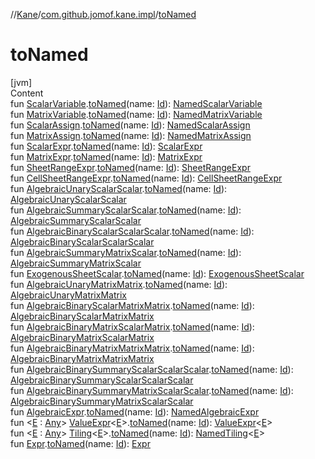 //[Kane](../index.md)/[com.github.jomof.kane.impl](index.md)/[toNamed](to-named.md)



# toNamed  
[jvm]  
Content  
fun [ScalarVariable](-scalar-variable/index.md).[toNamed](to-named.md)(name: [Id](index.md#%5Bcom.github.jomof.kane.impl%2FId%2F%2F%2FPointingToDeclaration%2F%5D%2FClasslikes%2F-1709950307)): [NamedScalarVariable](-named-scalar-variable/index.md)  
fun [MatrixVariable](-matrix-variable/index.md).[toNamed](to-named.md)(name: [Id](index.md#%5Bcom.github.jomof.kane.impl%2FId%2F%2F%2FPointingToDeclaration%2F%5D%2FClasslikes%2F-1709950307)): [NamedMatrixVariable](-named-matrix-variable/index.md)  
fun [ScalarAssign](-scalar-assign/index.md).[toNamed](to-named.md)(name: [Id](index.md#%5Bcom.github.jomof.kane.impl%2FId%2F%2F%2FPointingToDeclaration%2F%5D%2FClasslikes%2F-1709950307)): [NamedScalarAssign](-named-scalar-assign/index.md)  
fun [MatrixAssign](-matrix-assign/index.md).[toNamed](to-named.md)(name: [Id](index.md#%5Bcom.github.jomof.kane.impl%2FId%2F%2F%2FPointingToDeclaration%2F%5D%2FClasslikes%2F-1709950307)): [NamedMatrixAssign](-named-matrix-assign/index.md)  
fun [ScalarExpr](../com.github.jomof.kane/-scalar-expr/index.md).[toNamed](to-named.md)(name: [Id](index.md#%5Bcom.github.jomof.kane.impl%2FId%2F%2F%2FPointingToDeclaration%2F%5D%2FClasslikes%2F-1709950307)): [ScalarExpr](../com.github.jomof.kane/-scalar-expr/index.md)  
fun [MatrixExpr](../com.github.jomof.kane/-matrix-expr/index.md).[toNamed](to-named.md)(name: [Id](index.md#%5Bcom.github.jomof.kane.impl%2FId%2F%2F%2FPointingToDeclaration%2F%5D%2FClasslikes%2F-1709950307)): [MatrixExpr](../com.github.jomof.kane/-matrix-expr/index.md)  
fun [SheetRangeExpr](../com.github.jomof.kane.impl.sheet/-sheet-range-expr/index.md).[toNamed](to-named.md)(name: [Id](index.md#%5Bcom.github.jomof.kane.impl%2FId%2F%2F%2FPointingToDeclaration%2F%5D%2FClasslikes%2F-1709950307)): [SheetRangeExpr](../com.github.jomof.kane.impl.sheet/-sheet-range-expr/index.md)  
fun [CellSheetRangeExpr](../com.github.jomof.kane.impl.sheet/-cell-sheet-range-expr/index.md).[toNamed](to-named.md)(name: [Id](index.md#%5Bcom.github.jomof.kane.impl%2FId%2F%2F%2FPointingToDeclaration%2F%5D%2FClasslikes%2F-1709950307)): [CellSheetRangeExpr](../com.github.jomof.kane.impl.sheet/-cell-sheet-range-expr/index.md)  
fun [AlgebraicUnaryScalarScalar](../com.github.jomof.kane/-algebraic-unary-scalar-scalar/index.md).[toNamed](to-named.md)(name: [Id](index.md#%5Bcom.github.jomof.kane.impl%2FId%2F%2F%2FPointingToDeclaration%2F%5D%2FClasslikes%2F-1709950307)): [AlgebraicUnaryScalarScalar](../com.github.jomof.kane/-algebraic-unary-scalar-scalar/index.md)  
fun [AlgebraicSummaryScalarScalar](../com.github.jomof.kane/-algebraic-summary-scalar-scalar/index.md).[toNamed](to-named.md)(name: [Id](index.md#%5Bcom.github.jomof.kane.impl%2FId%2F%2F%2FPointingToDeclaration%2F%5D%2FClasslikes%2F-1709950307)): [AlgebraicSummaryScalarScalar](../com.github.jomof.kane/-algebraic-summary-scalar-scalar/index.md)  
fun [AlgebraicBinaryScalarScalarScalar](../com.github.jomof.kane/-algebraic-binary-scalar-scalar-scalar/index.md).[toNamed](to-named.md)(name: [Id](index.md#%5Bcom.github.jomof.kane.impl%2FId%2F%2F%2FPointingToDeclaration%2F%5D%2FClasslikes%2F-1709950307)): [AlgebraicBinaryScalarScalarScalar](../com.github.jomof.kane/-algebraic-binary-scalar-scalar-scalar/index.md)  
fun [AlgebraicSummaryMatrixScalar](../com.github.jomof.kane/-algebraic-summary-matrix-scalar/index.md).[toNamed](to-named.md)(name: [Id](index.md#%5Bcom.github.jomof.kane.impl%2FId%2F%2F%2FPointingToDeclaration%2F%5D%2FClasslikes%2F-1709950307)): [AlgebraicSummaryMatrixScalar](../com.github.jomof.kane/-algebraic-summary-matrix-scalar/index.md)  
fun [ExogenousSheetScalar](../com.github.jomof.kane.impl.sheet/-exogenous-sheet-scalar/index.md).[toNamed](to-named.md)(name: [Id](index.md#%5Bcom.github.jomof.kane.impl%2FId%2F%2F%2FPointingToDeclaration%2F%5D%2FClasslikes%2F-1709950307)): [ExogenousSheetScalar](../com.github.jomof.kane.impl.sheet/-exogenous-sheet-scalar/index.md)  
fun [AlgebraicUnaryMatrixMatrix](../com.github.jomof.kane/-algebraic-unary-matrix-matrix/index.md).[toNamed](to-named.md)(name: [Id](index.md#%5Bcom.github.jomof.kane.impl%2FId%2F%2F%2FPointingToDeclaration%2F%5D%2FClasslikes%2F-1709950307)): [AlgebraicUnaryMatrixMatrix](../com.github.jomof.kane/-algebraic-unary-matrix-matrix/index.md)  
fun [AlgebraicBinaryScalarMatrixMatrix](../com.github.jomof.kane/-algebraic-binary-scalar-matrix-matrix/index.md).[toNamed](to-named.md)(name: [Id](index.md#%5Bcom.github.jomof.kane.impl%2FId%2F%2F%2FPointingToDeclaration%2F%5D%2FClasslikes%2F-1709950307)): [AlgebraicBinaryScalarMatrixMatrix](../com.github.jomof.kane/-algebraic-binary-scalar-matrix-matrix/index.md)  
fun [AlgebraicBinaryMatrixScalarMatrix](../com.github.jomof.kane/-algebraic-binary-matrix-scalar-matrix/index.md).[toNamed](to-named.md)(name: [Id](index.md#%5Bcom.github.jomof.kane.impl%2FId%2F%2F%2FPointingToDeclaration%2F%5D%2FClasslikes%2F-1709950307)): [AlgebraicBinaryMatrixScalarMatrix](../com.github.jomof.kane/-algebraic-binary-matrix-scalar-matrix/index.md)  
fun [AlgebraicBinaryMatrixMatrixMatrix](../com.github.jomof.kane/-algebraic-binary-matrix-matrix-matrix/index.md).[toNamed](to-named.md)(name: [Id](index.md#%5Bcom.github.jomof.kane.impl%2FId%2F%2F%2FPointingToDeclaration%2F%5D%2FClasslikes%2F-1709950307)): [AlgebraicBinaryMatrixMatrixMatrix](../com.github.jomof.kane/-algebraic-binary-matrix-matrix-matrix/index.md)  
fun [AlgebraicBinarySummaryScalarScalarScalar](../com.github.jomof.kane/-algebraic-binary-summary-scalar-scalar-scalar/index.md).[toNamed](to-named.md)(name: [Id](index.md#%5Bcom.github.jomof.kane.impl%2FId%2F%2F%2FPointingToDeclaration%2F%5D%2FClasslikes%2F-1709950307)): [AlgebraicBinarySummaryScalarScalarScalar](../com.github.jomof.kane/-algebraic-binary-summary-scalar-scalar-scalar/index.md)  
fun [AlgebraicBinarySummaryMatrixScalarScalar](../com.github.jomof.kane/-algebraic-binary-summary-matrix-scalar-scalar/index.md).[toNamed](to-named.md)(name: [Id](index.md#%5Bcom.github.jomof.kane.impl%2FId%2F%2F%2FPointingToDeclaration%2F%5D%2FClasslikes%2F-1709950307)): [AlgebraicBinarySummaryMatrixScalarScalar](../com.github.jomof.kane/-algebraic-binary-summary-matrix-scalar-scalar/index.md)  
fun [AlgebraicExpr](../com.github.jomof.kane/-algebraic-expr/index.md).[toNamed](to-named.md)(name: [Id](index.md#%5Bcom.github.jomof.kane.impl%2FId%2F%2F%2FPointingToDeclaration%2F%5D%2FClasslikes%2F-1709950307)): [NamedAlgebraicExpr](../com.github.jomof.kane/-named-algebraic-expr/index.md)  
fun <[E](to-named.md) : [Any](https://kotlinlang.org/api/latest/jvm/stdlib/kotlin/-any/index.html)> [ValueExpr](-value-expr/index.md)<[E](to-named.md)>.[toNamed](to-named.md)(name: [Id](index.md#%5Bcom.github.jomof.kane.impl%2FId%2F%2F%2FPointingToDeclaration%2F%5D%2FClasslikes%2F-1709950307)): [ValueExpr](-value-expr/index.md)<[E](to-named.md)>  
fun <[E](to-named.md) : [Any](https://kotlinlang.org/api/latest/jvm/stdlib/kotlin/-any/index.html)> [Tiling](-tiling/index.md)<[E](to-named.md)>.[toNamed](to-named.md)(name: [Id](index.md#%5Bcom.github.jomof.kane.impl%2FId%2F%2F%2FPointingToDeclaration%2F%5D%2FClasslikes%2F-1709950307)): [NamedTiling](-named-tiling/index.md)<[E](to-named.md)>  
fun [Expr](../com.github.jomof.kane/-expr/index.md).[toNamed](to-named.md)(name: [Id](index.md#%5Bcom.github.jomof.kane.impl%2FId%2F%2F%2FPointingToDeclaration%2F%5D%2FClasslikes%2F-1709950307)): [Expr](../com.github.jomof.kane/-expr/index.md)  



